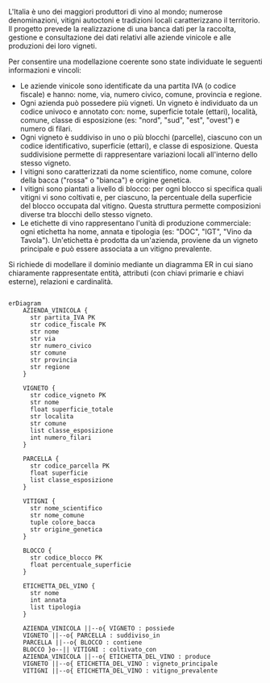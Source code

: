 L'Italia è uno dei maggiori produttori di vino al mondo; numerose denominazioni, vitigni autoctoni e tradizioni locali caratterizzano il territorio. Il progetto prevede la realizzazione di una banca dati per la raccolta, gestione e consultazione dei dati relativi alle aziende vinicole e alle produzioni dei loro vigneti.

Per consentire una modellazione coerente sono state individuate le seguenti informazioni e vincoli:

- Le aziende vinicole sono identificate da una partita IVA (o codice fiscale) e hanno: nome, via, numero civico, comune, provincia e regione.
- Ogni azienda può possedere più vigneti. Un vigneto è individuato da un codice univoco e annotato con: nome, superficie totale (ettari), località, comune, classe di esposizione (es: "nord", "sud", "est", "ovest") e numero di filari.
- Ogni vigneto è suddiviso in uno o più blocchi (parcelle), ciascuno con un codice identificativo, superficie (ettari), e classe di esposizione. Questa suddivisione permette di rappresentare variazioni locali all'interno dello stesso vigneto.
- I vitigni sono caratterizzati da nome scientifico, nome comune, colore della bacca ("rossa" o "bianca") e origine genetica.
- I vitigni sono piantati a livello di blocco: per ogni blocco si specifica quali vitigni vi sono coltivati e, per ciascuno, la percentuale della superficie del blocco occupata dal vitigno. Questa struttura permette composizioni diverse tra blocchi dello stesso vigneto.
- Le etichette di vino rappresentano l'unità di produzione commerciale: ogni etichetta ha nome, annata e tipologia (es: "DOC", "IGT", "Vino da Tavola"). Un'etichetta è prodotta da un'azienda, proviene da un vigneto principale e può essere associata a un vitigno prevalente.

Si richiede di modellare il dominio mediante un diagramma ER in cui siano chiaramente rappresentate entità, attributi (con chiavi primarie e chiavi esterne), relazioni e cardinalità.

```mermaid

erDiagram
    AZIENDA_VINICOLA {
      str partita_IVA PK
      str codice_fiscale PK
      str nome
      str via
      str numero_civico
      str comune
      str provincia
      str regione
    }

    VIGNETO {
      str codice_vigneto PK
      str nome
      float superficie_totale
      str localita
      str comune
      list classe_esposizione
      int numero_filari
    }

    PARCELLA {
      str codice_parcella PK
      float superficie
      list classe_esposizione
    }

    VITIGNI {
      str nome_scientifico
      str nome_comune
      tuple colore_bacca
      str origine_genetica
    }

    BLOCCO {
      str codice_blocco PK
      float percentuale_superficie
    }

    ETICHETTA_DEL_VINO {
      str nome
      int annata
      list tipologia
    }

    AZIENDA_VINICOLA ||--o{ VIGNETO : possiede
    VIGNETO ||--o{ PARCELLA : suddiviso_in
    PARCELLA ||--o{ BLOCCO : contiene
    BLOCCO }o--|| VITIGNI : coltivato_con
    AZIENDA_VINICOLA ||--o{ ETICHETTA_DEL_VINO : produce
    VIGNETO ||--o{ ETICHETTA_DEL_VINO : vigneto_principale
    VITIGNI ||--o{ ETICHETTA_DEL_VINO : vitigno_prevalente
```